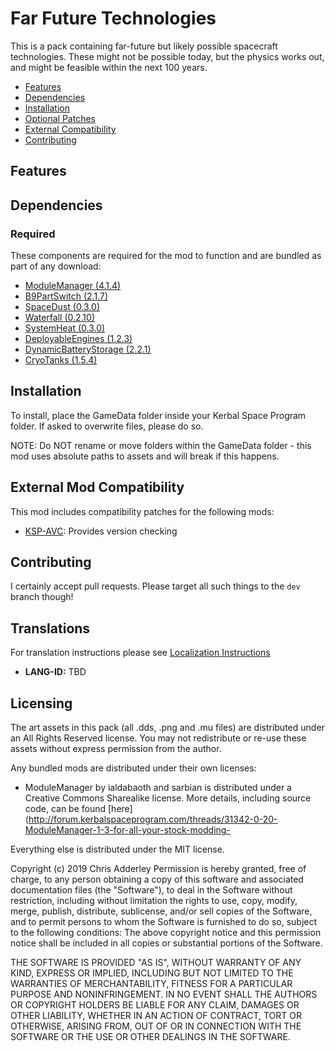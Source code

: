# Far Future Technologies

This is a pack containing far-future but likely possible spacecraft technologies. These might not be possible today, but the physics works out, and might be feasible within the next 100 years.

* [Features](#features)
* [Dependencies](#dependencies)
* [Installation](#installation)
* [Optional Patches](#optional-patches)
* [External Compatibility](#features)
* [Contributing](#contributing)

## Features



## Dependencies

### Required
These components are required for the mod to function and are bundled as part of any download:
* [ModuleManager (4.1.4)](https://github.com/sarbian/ModuleManager)
* [B9PartSwitch (2.1.7)](https://github.com/blowfishpro/B9PartSwitch)
* [SpaceDust (0.3.0)](https://github.com/post-kerbin-mining-corporation/SpaceDust)
* [Waterfall (0.2.10)](https://github.com/post-kerbin-mining-corporation/Waterfall)
* [SystemHeat (0.3.0)](https://github.com/post-kerbin-mining-corporation/SystemHeat)
* [DeployableEngines (1.2.3)](https://github.com/post-kerbin-mining-corporation/DeployableEngines)
* [DynamicBatteryStorage (2.2.1)](https://github.com/post-kerbin-mining-corporation/DynamicBatteryStorage)
* [CryoTanks (1.5.4)](https://github.com/post-kerbin-mining-corporation/CryoTanks)

## Installation

To install, place the GameData folder inside your Kerbal Space Program folder. If asked to overwrite files, please do so.

NOTE: Do NOT rename or move folders within the GameData folder - this mod uses absolute paths to assets and will break if this happens.

## External Mod Compatibility

This mod includes compatibility patches for the following mods:
* [KSP-AVC](https://github.com/CYBUTEK/KSPAddonVersionChecker): Provides version checking

## Contributing

I certainly accept pull requests. Please target all such things to the `dev` branch though!


## Translations

For translation instructions please see [Localization Instructions](https://github.com/ChrisAdderley/HeatControl/blob/master/GameData/HeatControl/Localization/Localization.md)

* **LANG-ID:** TBD

## Licensing

The art assets in this pack (all .dds, .png and .mu files) are distributed under an All Rights Reserved license. You may not redistribute or re-use these assets without express permission from the author.

Any bundled mods are distributed under their own licenses:
* ModuleManager by ialdabaoth and sarbian is distributed under a Creative Commons Sharealike license. More details, including source code, can be found [here](http://forum.kerbalspaceprogram.com/threads/31342-0-20-ModuleManager-1-3-for-all-your-stock-modding-

Everything else is distributed under the MIT license.

Copyright (c) 2019 Chris Adderley
Permission is hereby granted, free of charge, to any person obtaining a copy of this software and associated documentation files (the "Software"), to deal in the Software without restriction, including without limitation the rights to use, copy, modify, merge, publish, distribute, sublicense, and/or sell copies of the Software, and to permit persons to whom the Software is furnished to do so, subject to the following conditions: The above copyright notice and this permission notice shall be included in all copies or substantial portions of the Software.

THE SOFTWARE IS PROVIDED "AS IS", WITHOUT WARRANTY OF ANY KIND, EXPRESS OR IMPLIED, INCLUDING BUT NOT LIMITED TO THE WARRANTIES OF MERCHANTABILITY, FITNESS FOR A PARTICULAR PURPOSE AND NONINFRINGEMENT. IN NO EVENT SHALL THE AUTHORS OR COPYRIGHT HOLDERS BE LIABLE FOR ANY CLAIM, DAMAGES OR OTHER LIABILITY, WHETHER IN AN ACTION OF CONTRACT, TORT OR OTHERWISE, ARISING FROM, OUT OF OR IN CONNECTION WITH THE SOFTWARE OR THE USE OR OTHER DEALINGS IN THE SOFTWARE.
